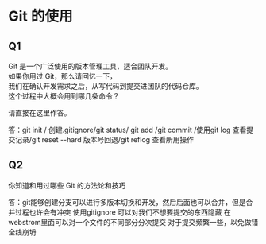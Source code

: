 # Git 的使用

## Q1

Git 是一个广泛使用的版本管理工具，适合团队开发。  
如果你用过 Git，那么请回忆一下，  
我们在确认开发需求之后，从写代码到提交进团队的代码仓库。  
这个过程中大概会用到哪几条命令？

请直接在这里作答。

答：git init / 创建.gitignore/git status/ git add  /git commit /使用git log 查看提交记录/git reset --hard 版本号回退/git reflog 查看所用操作

## Q2

你知道和用过哪些 Git 的方法论和技巧

答：git能够创建分支可以进行多版本切换和开发，然后后面也可以合并，但是合并过程也许会有冲突
使用gitignore 可以对我们不想要提交的东西隐藏
在webstrom里面可以对一个文件的不同部分分次提交
对于提交频繁一些，以免做错全线崩坍

